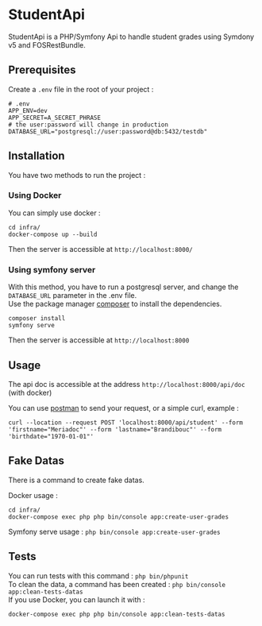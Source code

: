 # StudentApi

StudentApi is a PHP/Symfony Api to handle student grades using Symdony v5 and FOSRestBundle.


## Prerequisites

Create a `.env` file in the root of your project :
```
# .env
APP_ENV=dev
APP_SECRET=A_SECRET_PHRASE
# the user:password will change in production
DATABASE_URL="postgresql://user:password@db:5432/testdb"
```

## Installation

You have two methods to run the project : 
### Using Docker
You can simply use docker : 
```
cd infra/
docker-compose up --build
```
Then the server is accessible at `http://localhost:8000/`

### Using symfony server
With this method, you have to run a postgresql server, and change the `DATABASE_URL` parameter in the .env file.  
Use the package manager [composer](https://getcomposer.org/) to install the dependencies.

```
composer install
symfony serve
```
Then the server is accessible at `http://localhost:8000`

## Usage

The api doc is accessible at the address `http://localhost:8000/api/doc` (with docker)

You can use [postman](https://www.postman.com/) to send your request, or a simple curl, example :
```
curl --location --request POST 'localhost:8000/api/student' --form 'firstname="Meriadoc"' --form 'lastname="Brandibouc"' --form 'birthdate="1970-01-01"'
```

## Fake Datas

There is a command to create fake datas.  

Docker usage :
```
cd infra/
docker-compose exec php php bin/console app:create-user-grades
```
Symfony serve usage : `php bin/console app:create-user-grades`

## Tests

You can run tests with this command :
`php bin/phpunit`  
To clean the data, a command has been created : `php bin/console app:clean-tests-datas`  
If you use Docker, you can launch it with : 
```
docker-compose exec php php bin/console app:clean-tests-datas
```